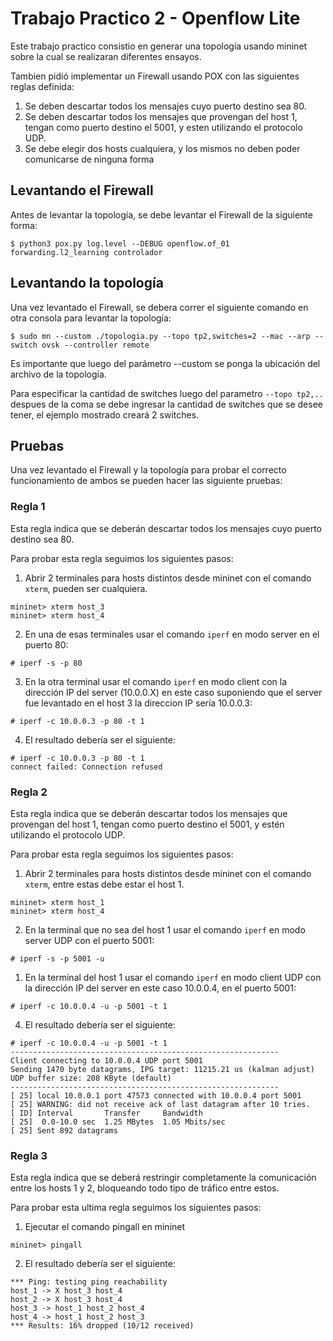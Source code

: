 # Trabajo Practico 2 - Openflow Lite

Este trabajo practico consistio en generar una topología usando mininet sobre la cual se realizaran diferentes ensayos. 

Tambien pidió implementar un Firewall usando POX con las siguientes reglas definida:

1. Se deben descartar todos los mensajes cuyo puerto destino sea 80.
2. Se deben descartar todos los mensajes que provengan del host 1, tengan como puerto destino el 5001, y esten
utilizando el protocolo UDP.
3. Se debe elegir dos hosts cualquiera, y los mismos no deben poder comunicarse de ninguna forma

## Levantando el Firewall

Antes de levantar la topología, se debe levantar el Firewall de la siguiente forma:

```
$ python3 pox.py log.level --DEBUG openflow.of_01 forwarding.l2_learning controlador
```

## Levantando la topología

Una vez levantado el Firewall, se debera correr el siguiente comando en otra consola para levantar la topología:

```
$ sudo mn --custom ./topologia.py --topo tp2,switches=2 --mac --arp --switch ovsk --controller remote
```

Es importante que luego del parámetro --custom se ponga la ubicación del archivo de la topología.

Para especificar la cantidad de switches luego del parametro `--topo tp2,..` despues de la coma se debe ingresar la cantidad de switches que se desee tener, el ejemplo mostrado creará 2 switches.

## Pruebas
Una vez levantado el Firewall y la topología para probar el correcto funcionamiento de ambos se pueden hacer las siguiente pruebas:

### Regla 1

Esta regla indica que se deberán descartar todos los mensajes cuyo puerto destino sea 80. 

Para probar esta regla seguimos los siguientes pasos:

1. Abrir 2 terminales para hosts distintos desde mininet con el comando `xterm`, pueden ser cualquiera.

```
mininet> xterm host_3
mininet> xterm host_4
```

2. En una de esas terminales usar el comando `iperf` en modo server en el puerto 80:

```
# iperf -s -p 80
```

3. En la otra terminal usar el comando `iperf` en modo client con la dirección IP del server (10.0.0.X) en este caso suponiendo que el server fue levantado en el host 3 la direccion IP sería 10.0.0.3:

```
# iperf -c 10.0.0.3 -p 80 -t 1
```

4. El resultado debería ser el siguiente:
```
# iperf -c 10.0.0.3 -p 80 -t 1
connect failed: Connection refused
```

### Regla 2

Esta regla indica que se deberán descartar todos los mensajes que provengan del host 1, tengan como puerto destino el 5001, y estén utilizando el protocolo UDP. 

Para probar esta regla seguimos los siguientes pasos:

1. Abrir 2 terminales para hosts distintos desde mininet con el comando `xterm`, entre estas debe estar el host 1.

```
mininet> xterm host_1
mininet> xterm host_4
```

2. En la terminal que no sea del host 1 usar el comando `iperf` en modo server UDP con el puerto 5001:

```
# iperf -s -p 5001 -u
```

1. En la terminal del host 1 usar el comando `iperf` en modo client UDP con la dirección IP del server en este caso 10.0.0.4, en el puerto 5001:

```
# iperf -c 10.0.0.4 -u -p 5001 -t 1
```

4. El resultado debería ser el siguiente:

```
# iperf -c 10.0.0.4 -u -p 5001 -t 1
------------------------------------------------------------
Client connecting to 10.0.0.4 UDP port 5001
Sending 1470 byte datagrams, IPG target: 11215.21 us (kalman adjust)
UDP buffer size: 208 KByte (default)
------------------------------------------------------------
[ 25] local 10.0.0.1 port 47573 connected with 10.0.0.4 port 5001
[ 25] WARNING: did not receive ack of last datagram after 10 tries.
[ ID] Interval       Transfer     Bandwidth
[ 25]  0.0-10.0 sec  1.25 MBytes  1.05 Mbits/sec
[ 25] Sent 892 datagrams
```

### Regla 3

Esta regla indica que se deberá restringir completamente la comunicación entre los hosts 1 y 2, bloqueando todo tipo de tráfico entre estos.

Para probar esta ultima regla seguimos los siguientes pasos:

1. Ejecutar el comando pingall en mininet

```
mininet> pingall
```

2. El resultado debería ser el siguiente:

```
*** Ping: testing ping reachability
host_1 -> X host_3 host_4 
host_2 -> X host_3 host_4 
host_3 -> host_1 host_2 host_4 
host_4 -> host_1 host_2 host_3 
*** Results: 16% dropped (10/12 received)
```